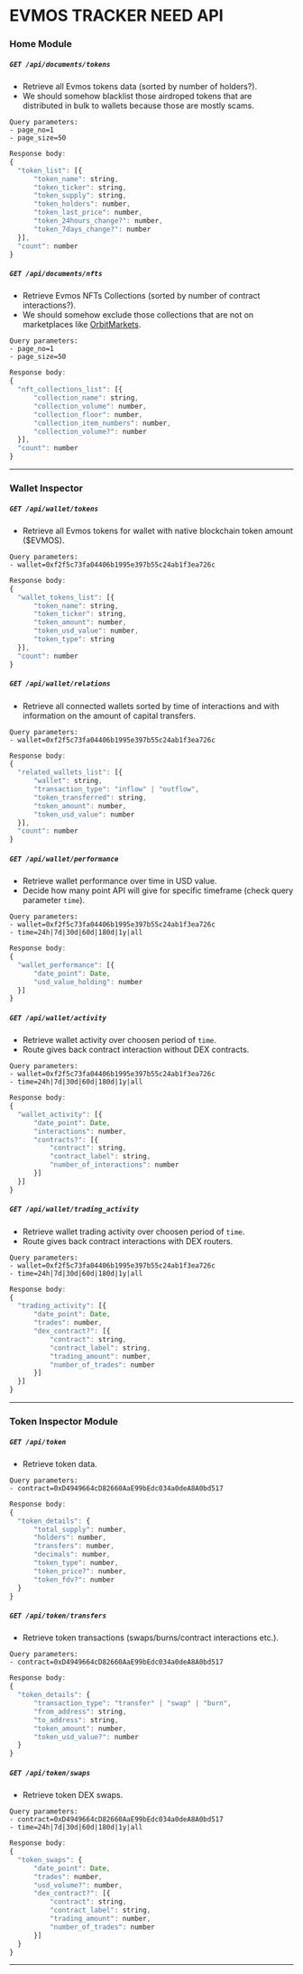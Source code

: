 # EVMOS TRACKER NEED API
### __Home Module__
##### `GET /api/documents/tokens`
- Retrieve all Evmos tokens data (sorted by number of holders?). 
- We should somehow blacklist those airdroped tokens that are distributed in bulk to wallets because those are mostly scams. 
```
Query parameters:
- page_no=1
- page_size=50
```
```js
Response body:
{
  "token_list": [{
      "token_name": string,
      "token_ticker": string,
      "token_supply": string,
      "token_holders": number,
      "token_last_price": number,
      "token_24hours_change?": number,
      "token_7days_change?": number
  }],
  "count": number
}
```
##### `GET /api/documents/nfts`
- Retrieve Evmos NFTs Collections (sorted by number of contract interactions?). 
- We should somehow exclude those collections that are not on marketplaces like [OrbitMarkets](https://www.orbitmarket.io).
```
Query parameters:
- page_no=1
- page_size=50
```
```js
Response body:
{
  "nft_collections_list": [{
      "collection_name": string,
      "collection_volume": number,
      "collection_floor": number,
      "collection_item_numbers": number,
      "collection_volume?": number
  }],
  "count": number
}
```


-----










### __Wallet Inspector__
##### `GET /api/wallet/tokens`
- Retrieve all Evmos tokens for wallet with native blockchain token amount ($EVMOS).
```
Query parameters:
- wallet=0xf2f5c73fa04406b1995e397b55c24ab1f3ea726c
```
```js
Response body:
{
  "wallet_tokens_list": [{
      "token_name": string,
      "token_ticker": string,
      "token_amount": number,
      "token_usd_value": number,
      "token_type": string
  }],
  "count": number
}
```
##### `GET /api/wallet/relations`
- Retrieve all connected wallets sorted by time of interactions and with information on the amount of capital transfers.
```
Query parameters:
- wallet=0xf2f5c73fa04406b1995e397b55c24ab1f3ea726c
```
```js
Response body:
{
  "related_wallets_list": [{
      "wallet": string,
      "transaction_type": "inflow" | "outflow",
      "token_transferred": string,
      "token_amount": number,
      "token_usd_value": number
  }],
  "count": number
}
```
##### `GET /api/wallet/performance`
- Retrieve wallet performance over time in USD value.
- Decide how many point API will give for specific timeframe (check query parameter `time`).
```
Query parameters:
- wallet=0xf2f5c73fa04406b1995e397b55c24ab1f3ea726c
- time=24h|7d|30d|60d|180d|1y|all
```
```js
Response body:
{
  "wallet_performance": [{
      "date_point": Date,
      "usd_value_holding": number
  }]
}
```
##### `GET /api/wallet/activity`
- Retrieve wallet activity over choosen period of `time`.
- Route gives back contract interaction without DEX contracts.
```
Query parameters:
- wallet=0xf2f5c73fa04406b1995e397b55c24ab1f3ea726c
- time=24h|7d|30d|60d|180d|1y|all
```
```js
Response body:
{
  "wallet_activity": [{
      "date_point": Date,
      "interactions": number,
      "contracts?": [{
          "contract": string,
          "contract_label": string,
          "number_of_interactions": number
      }]
  }]
}
```
##### `GET /api/wallet/trading_activity`
- Retrieve wallet trading activity over choosen period of `time`.
- Route gives back contract interactions with DEX routers.
```
Query parameters:
- wallet=0xf2f5c73fa04406b1995e397b55c24ab1f3ea726c
- time=24h|7d|30d|60d|180d|1y|all
```
```js
Response body:
{
  "trading_activity": [{
      "date_point": Date,
      "trades": number,
      "dex_contract?": [{
          "contract": string,
          "contract_label": string,
          "trading_amount": number,
          "number_of_trades": number
      }]
  }]
}
```








-----
### __Token Inspector Module__
##### `GET /api/token`
- Retrieve token data.
```
Query parameters:
- contract=0xD4949664cD82660AaE99bEdc034a0deA8A0bd517
```
```js
Response body:
{
  "token_details": {
      "total_supply": number,
      "holders": number,
      "transfers": number,
      "decimals": number,
      "token_type": number,
      "token_price?": number,
      "token_fdv?": number
  }
}
```
##### `GET /api/token/transfers`
- Retrieve token transactions (swaps/burns/contract interactions etc.).
```
Query parameters:
- contract=0xD4949664cD82660AaE99bEdc034a0deA8A0bd517
```
```js
Response body:
{
  "token_details": {
      "transaction_type": "transfer" | "swap" | "burn",
      "from_address": string,
      "to_address": string,
      "token_amount": number,
      "token_usd_value?": number
  }
}
```
##### `GET /api/token/swaps`
- Retrieve token DEX swaps.
```
Query parameters:
- contract=0xD4949664cD82660AaE99bEdc034a0deA8A0bd517
- time=24h|7d|30d|60d|180d|1y|all
```
```js
Response body:
{
  "token_swaps": {
      "date_point": Date,
      "trades": number,
      "usd_volume?": number,
      "dex_contract?": [{
          "contract": string,
          "contract_label": string,
          "trading_amount": number,
          "number_of_trades": number
      }]
  }
}
```
-----
